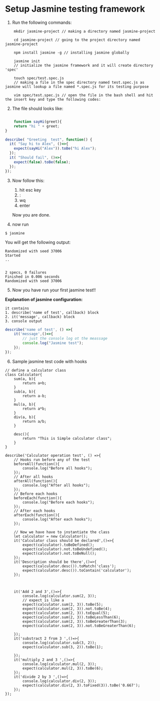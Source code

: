 # Setup Jasmine testing framework

1. Run the following commands:
```
    mkdir jasmine-project // making a directory named jasmine-project
    
    cd jasmine-project // going to the project directory named jasmine-project
    
    npm install jasmine -g // installing jasmine globally
    
    jasmine init 
    // initialize the jasmine framework and it will create directory 'spec'
    
    touch spec/test.spec.js 
    // making a file in the spec directory named test.spec.js as jasmine will lookup a file named *.spec.js for its testing purpose

    vim spec/test.spec.js // open the file in the bash shell and hit the insert key and type the following codes:
```

2. The file should looks like:
```js

    function sayHi(greet){
    return "hi " + greet;
}

describe( "Greeting  test", function() {
  it( "Say hi to Alex", ()=>{
    expect(sayHi("Alex")).toBe("hi Alex");
  });
  it( "Should fail", ()=>{
    expect(false).toBe(false);
  });
});
```

3. Now follow this:

    1. hit esc key
    2. :
    3. wq
    4. enter

    Now you are done.

4. now run 

`$ jasmine`

You will get the following output:
```
Randomized with seed 37006
Started
..


2 specs, 0 failures
Finished in 0.006 seconds
Randomized with seed 37006
```

5. Now you have run your first jasmine test!!

**Explanation of jasmine configuration:**

    it contains
    1. describe('name of test', callback) block
    2. it('message', callback) block
    3. console output 

```js
describe('name of test', () =>{
    it('message',()=>{
        // just the console log ot the meassage
        console.log("Jasmine test");
    });
});
```

6. Sample jasmine test code with hooks

```    
// define a calculator class
class Calculator{
    sum(a, b){
        return a+b;
    }
    sub(a, b){
        return a-b;
    }
    mul(a, b){
        return a*b;
    }
    div(a, b){
        return a/b;
    }

    desc(){
        return "This is Simple calculator class";
    }
}

describe('Calculator operation test', () =>{
    // Hooks run before any of the test
    beforeAll(function(){
        console.log("Before all hooks");
    });
    // After all hooks
    afterAll(function(){
        console.log("After all hooks");
    });
    // Before each hooks
    beforeEach(function(){
        console.log("Before each hooks");
    });
    // After each hooks
    afterEach(function(){
        console.log("After each hooks");
    });

    // Now we have have to instantiate the class
    let calculator = new Calculator();
    it('Calculator class should be declared',()=>{
        expect(calculator).toBeDefined();
        expect(calculator).not.toBeUndefined();
        expect(calculator).not.toBeNull();
    });
    it('Description should be there',()=>{
        expect(calculator.desc()).toMatch('class');
        expect(calculator.desc()).toContain('calculator');
    });



    it('Add 2 and 3',()=>{
        console.log(calculator.sum(2, 3));
        // expect is like a
        expect(calculator.sum(2, 3)).toBe(5);
        expect(calculator.sum(2, 3)).not.toBe(4);
        expect(calculator.sum(2, 3)).toEqual(5);
        expect(calculator.sum(2, 3)).toBeLessThan(6);
        expect(calculator.sum(2, 3)).toBeGreaterThan(3);
        expect(calculator.sum(2, 3)).not.toBeGreaterThan(6);

    });
    it('substract 2 from 3 ',()=>{
        console.log(calculator.sub(3, 2));
        expect(calculator.sub(3, 2)).toBe(1);

    });
    it('multiply 2 and 3 ',()=>{
        console.log(calculator.mul(2, 3));
        expect(calculator.mul(2, 3)).toBe(6);
    });
    it('divide 2 by 3 ',()=>{
        console.log(calculator.div(2, 3));
        expect(calculator.div(2, 3).toFixed(3)).toBe('0.667');
    });
});
```
